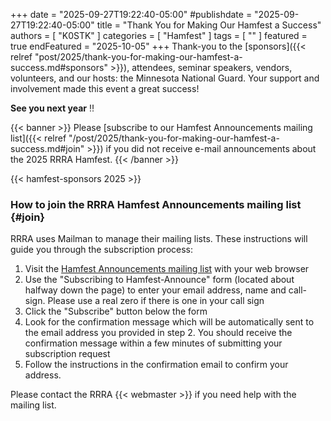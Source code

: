 +++
date = "2025-09-27T19:22:40-05:00"
#publishdate = "2025-09-27T19:22:40-05:00"
title = "Thank You for Making Our Hamfest a Success"
authors = [ "K0STK" ]
categories = [ "Hamfest" ]
tags = [ "" ]
featured = true
endFeatured = "2025-10-05"
+++
Thank-you to the
[sponsors]({{< relref "post/2025/thank-you-for-making-our-hamfest-a-success.md#sponsors" >}}),
attendees, seminar speakers, vendors, volunteers, and our hosts: the Minnesota National
Guard. Your support and involvement made this event a great success!

**See you next year** :bangbang:
<!--more-->

{{< banner >}}
Please
[subscribe to our Hamfest Announcements mailing list]({{< relref "/post/2025/thank-you-for-making-our-hamfest-a-success.md#join" >}})
if you did not receive e-mail announcements about the 2025 RRRA Hamfest.
{{< /banner >}}

{{< hamfest-sponsors 2025 >}}

### How to join the RRRA Hamfest Announcements mailing list {#join}

RRRA uses Mailman to manage their mailing lists.
These instructions will guide you through the subscription process:

1. Visit the
[Hamfest Announcements mailing list](https://lists.rrra.org/mailman/listinfo/hamfest-announce)
 with your web
browser
1. Use the "Subscribing to Hamfest-Announce" form (located about halfway down
the page) to enter your email address, name and call-sign.
Please use a real zero if there is one in your call sign
1. Click the "Subscribe" button below the form
1. Look for the confirmation message which will be automatically sent
to the email address you provided in step 2. You should receive the
confirmation message within a few minutes of submitting your
subscription request
1. Follow the instructions in the confirmation email to confirm your
address.

Please contact the RRRA {{< webmaster >}} if you need help with the mailing
list.
